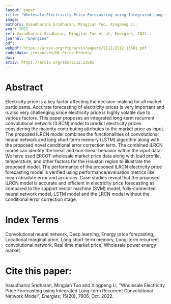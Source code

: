 ```yaml
---
layout: paper
title: "Wholesale Electricity Price Forecasting using Integrated Long-term Recurrent Convolutional Network Model"
image: 
authors: Vasudharini Sridharan, Mingjian Tuo, Xingpeng Li.
year: 2022
ref: Vasudharini Sridharan, Mingjian Tuo et al, Energies, 2022.
journal: "Energies"
pdf: 
webpdf: https://arxiv.org/ftp/arxiv/papers/2112/2112.13681.pdf
codesdata: /resources/ML-Price-Prdctn/
doi: 
arxiv: https://arxiv.org/abs/2112.13681
---
```


# Abstract
Electricity price is a key factor affecting the decision-making for all market participants. Accurate forecasting of electricity prices is very important and is also very challenging since electricity price is highly volatile due to various factors. This paper proposes an integrated long-term recurrent convolutional network (ILRCN) model to predict electricity prices considering the majority contributing attributes to the market price as input. The proposed ILRCN model combines the functionalities of convolutional neural network and long short-term memory (LSTM) algorithm along with the proposed novel conditional error correction term. The combined ILRCN model can identify the linear and non-linear behavior within the input data. We have used ERCOT wholesale market price data along with load profile, temperature, and other factors for the Houston region to illustrate the proposed model. The performance of the proposed ILRCN electricity price forecasting model is verified using performance/evaluation metrics like mean absolute error and accuracy. Case studies reveal that the proposed ILRCN model is accurate and efficient in electricity price forecasting as compared to the support vector machine (SVM) model, fully-connected neural network model, LSTM model and the LRCN model without the conditional error correction stage.

# Index Terms
Convolutional neural network, Deep learning, Energy price forecasting, Locational marginal price, Long short-term memory, Long-term recurrent convolutional network, Real time market price, Wholesale power energy market.

# Cite this paper:
Vasudharini Sridharan, Mingjian Tuo and Xingpeng Li, “Wholesale Electricity Price Forecasting using Integrated Long-term Recurrent Convolutional Network Model”, *Energies*, 15(20), 7606, Oct. 2022.